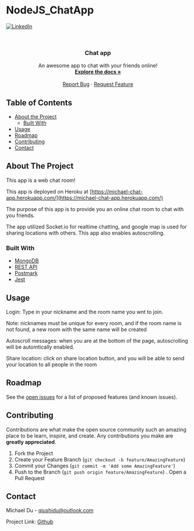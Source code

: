 # NodeJS_ChatApp


<!-- PROJECT SHIELDS -->
<!--
*** I'm using markdown "reference style" links for readability.
*** Reference links are enclosed in brackets [ ] instead of parentheses ( ).
*** See the bottom of this document for the declaration of the reference variables
*** for contributors-url, forks-url, etc. This is an optional, concise syntax you may use.
*** https://www.markdownguide.org/basic-syntax/#reference-style-links
-->
[![LinkedIn][linkedin-shield]][linkedin-url]



<!-- PROJECT LOGO -->
<br />
<p align="center">

  <h3 align="center">Chat app</h3>

  <p align="center">
    An awesome app to chat with your friends online!
    <br />
    <a href="https://github.com/baby1900/NodeJS_ChatApp"><strong>Explore the docs »</strong></a>
    <br />
    <br />
    <a href="https://github.com/baby1900/NodeJS_ChatApp/issues">Report Bug</a>
    ·
    <a href="https://github.com/baby1900/NodeJS_ChatApp/issues">Request Feature</a>
  </p>
</p>



<!-- TABLE OF CONTENTS -->
## Table of Contents

* [About the Project](#about-the-project)
  * [Built With](#built-with)
* [Usage](#usage)
* [Roadmap](#roadmap)
* [Contributing](#contributing)
* [Contact](#contact)



<!-- ABOUT THE PROJECT -->
## About The Project
This app is a web chat room!

This app is deployed on Heroku at [https://michael-chat-app.herokuapp.com/](https://michael-chat-app.herokuapp.com/)

The purpose of this app is to provide you an online chat room to chat with you friends.

The app utilized Socket.io for realtime chatting, and google map is used for sharing locations with others. This app also enables autoscrolling.

### Built With
* [MongoDB](https://www.mongodb.com/)
* [REST API](https://restfulapi.net/)
* [Postmark](https://postmarkapp.com/)
* [Jest](https://jestjs.io/)



<!-- USAGE EXAMPLES -->
## Usage
Login: Type in your nickname and the room name you wnt to join.

Note: nicknames must be unique for every room, and if the room name is not found, a new room with the same name will be created

Autoscroll messages: when you are at the bottom of the page, autoscrolling will be automtically enabled.

Share location: click on share location button, and you will be able to send your location to all people in the room




<!-- ROADMAP -->
## Roadmap

See the [open issues](https://github.com/baby1900/NodeJS_ChatApp/issues) for a list of proposed features (and known issues).



<!-- CONTRIBUTING -->
## Contributing

Contributions are what make the open source community such an amazing place to be learn, inspire, and create. Any contributions you make are **greatly appreciated**.

1. Fork the Project
2. Create your Feature Branch (`git checkout -b feature/AmazingFeature`)
3. Commit your Changes (`git commit -m 'Add some AmazingFeature'`)
4. Push to the Branch (`git push origin feature/AmazingFeature`)
. Open a Pull Request




<!-- CONTACT -->
## Contact

Michael Du - qiushidu@outlook.com

Project Link: [Github](https://github.com/baby1900)




<!-- MARKDOWN LINKS & IMAGES -->
<!-- https://www.markdownguide.org/basic-syntax/#reference-style-links -->
[linkedin-shield]: https://img.shields.io/badge/-LinkedIn-black.svg?style=flat-square&logo=linkedin&colorB=555
[linkedin-url]: https://www.linkedin.com/in/md-uw/
